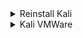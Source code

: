 <details>
<summary>Reinstall Kali</summary>

surfshark

```bash
curl -f https://downloads.surfshark.com/linux/debian-install.sh --output surfshark-install.sh #gets the installation script
cat surfshark-install.sh #shows script's content
sh surfshark-install.sh #installs surfshark
```

```bash
sudo timedatectl set-timezone Europe/Paris
sudo apt install gimp
sudo apt install git
sudo apt install nodejs
sudo apt install npm
```

brave

```bash
sudo apt install curl

sudo curl -fsSLo /usr/share/keyrings/brave-browser-archive-keyring.gpg https://brave-browser-apt-release.s3.brave.com/brave-browser-archive-keyring.gpg

 echo "deb [signed-by=/usr/share/keyrings/brave-browser-archive-keyring.gpg] https://brave-browser-apt-release.s3.brave.com/ stable main"|sudo tee /etc/apt/sources.list.d/brave-browser-release.list

sudo apt update

sudo apt install brave-browser
```

etcher

```js
// https://github.com/balena-io/etcher/releases/
```

</details>

<details>
<summary>Kali VMWare</summary>

VMWare

```js

// chmod +rwx ./VMware-Player-Full-17.0.0-20800274.x86_64.bundle
// sudo ./VMwa...

VMWare kernel headers
// sudo apt-get update
// sudo apt-get dist-upgrade

// reboot

// sudo apt-get install linux-headers-$(uname -r)
```

</details>
